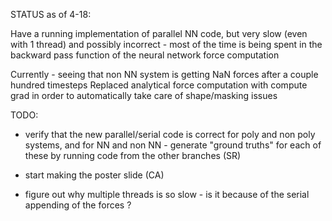 STATUS as of 4-18:

Have a running implementation of parallel NN code, but very slow (even with 1 thread) and possibly incorrect - most of the time is being spent in the backward pass function of the neural network force computation

Currently - seeing that non NN system is getting NaN forces after a couple hundred timesteps
Replaced analytical force computation with compute grad in order to automatically take care of shape/masking issues

TODO: 
- verify that the new parallel/serial  code is correct for poly and non poly systems, and for NN and non NN - generate "ground truths" for each of these by running code from the other branches (SR)

- start making the poster slide (CA)

- figure out why multiple threads is so slow - is it because of the serial appending of the forces ?








